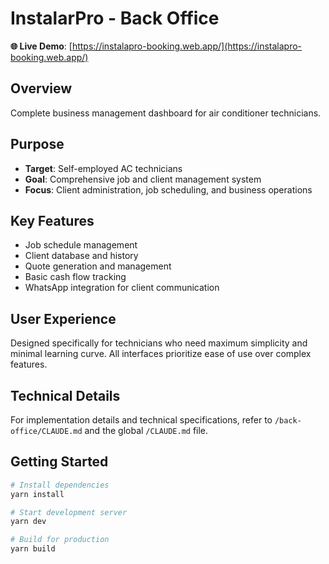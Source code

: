# InstalarPro - Back Office

**🌐 Live Demo**: [https://instalapro-booking.web.app/](https://instalapro-booking.web.app/)

## Overview
Complete business management dashboard for air conditioner technicians.

## Purpose
- **Target**: Self-employed AC technicians
- **Goal**: Comprehensive job and client management system
- **Focus**: Client administration, job scheduling, and business operations

## Key Features
- Job schedule management
- Client database and history
- Quote generation and management
- Basic cash flow tracking
- WhatsApp integration for client communication

## User Experience
Designed specifically for technicians who need maximum simplicity and minimal learning curve. All interfaces prioritize ease of use over complex features.

## Technical Details
For implementation details and technical specifications, refer to `/back-office/CLAUDE.md` and the global `/CLAUDE.md` file.

## Getting Started
```bash
# Install dependencies
yarn install

# Start development server
yarn dev

# Build for production
yarn build
```